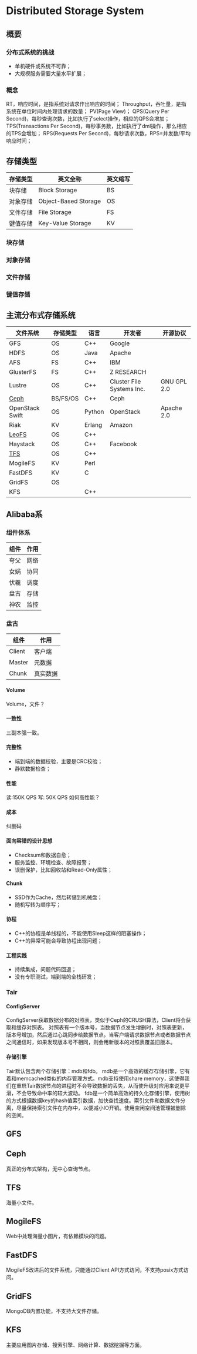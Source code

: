 # Distributed Storage System

## 概要

### 分布式系统的挑战
- 单机硬件或系统不可靠；
- 大规模服务需要大量水平扩展；

### 概念
RT，响应时间，是指系统对请求作出响应的时间；
Throughput，吞吐量，是指系统在单位时间内处理请求的数量；
PV(Page View)；
QPS(Query Per Second)，每秒查询次数，比如执行了select操作，相应的QPS会增加；
TPS(Transactions Per Second)，每秒事务数，比如执行了dml操作，那么相应的TPS会增加；
RPS(Requests Per Second)，每秒请求次数，RPS=并发数/平均响应时间；


## 存储类型

| 存储类型 | 英文全称                 | 英文缩写 |
| ---- | -------------------- | ---- |
| 块存储  | Block Storage        | BS   |
| 对象存储 | Object-Based Storage | OS  |
| 文件存储 | File Storage         | FS   |
| 键值存储 | Key-Value Storage    | KV   |

### 块存储

### 对象存储

### 文件存储

### 键值存储

## 主流分布式存储系统

| 文件系统                                   | 存储类型     | 语言     | 开发者                        | 开源协议        |
| -------------------------------------- | -------- | ------ | -------------------------- | ----------- |
| GFS                                    | OS       | C++    | Google                     |             |
| HDFS                                   | OS       | Java   | Apache                     |             |
| AFS                                    | FS       | C++    | IBM                        |             |
| GlusterFS                              | FS       | C++    | Z RESEARCH                 |             |
| Lustre                                 | OS       | C++    | Cluster File Systems  Inc. | GNU GPL 2.0 |
| [Ceph](http://ceph.com/)               | BS/FS/OS | C++    | Ceph                       |             |
| OpenStack  Swift                       | OS       | Python | OpenStack                  | Apache 2.0  |
| Riak                                   | KV       | Erlang | Amazon                     |             |
| [LeoFS](http://leo-project.net/leofs/) | OS       | C++    |                            |             |
| Haystack                               | OS       | C++    | Facebook                   |             |
| [TFS](http://tfs.taobao.org/)          | OS       | C++    |                            |             |
| MogileFS                               | KV       | Perl   |                            |             |
| FastDFS                                | KV       | C      |                            |             |
| GridFS                                 | OS       |        |                            |             |
| KFS                                    |          | C++    |                            |             |

## Alibaba系

### 组件体系

| 组件   | 作用   |
| ---- | ---- |
| 夸父   | 网络   |
| 女娲   | 协同   |
| 伏羲   | 调度   |
| 盘古   | 存储   |
| 神农   | 监控   |

### 盘古
| 组件     | 作用   |
| ------ | ---- |
| Client | 客户端  |
| Master | 元数据  |
| Chunk  | 真实数据 |

#### Volume

Volume，文件？

#### 一致性

三副本强一致。

#### 完整性
- 端到端的数据校验，主要是CRC校验；
- 静默数据检查；

#### 性能
读:150K QPS
写: 50K QPS
如何高性能？

#### 成本
纠删码

#### 面向容错的设计思想
- Checksum和数据自愈；
- 服务监控、环境检查、故障报警；
- 误删保护，比如回收站和Read-Only属性；

#### Chunk
- SSD作为Cache，然后转储到机械盘；
- 随机写转为顺序写；

#### 协程
- C++的协程是单线程的，不能使用Sleep这样的阻塞操作；
- C++的异常可能会导致协程出现问题；

#### 工程实践
- 持续集成，问题代码回退；
- 没有专职测试，端到端的全栈研发；

### Tair

#### ConfigServer
ConfigServer获取数据分布的对照表，类似于Ceph的CRUSH算法，Client将会获取和缓存对照表。
对照表有一个版本号，当数据节点发生增删时，对照表更新，版本号增加，然后通过心跳同步给数据节点。当客户端请求数据节点或者数据节点之间通信时，如果发现版本号不相同，则会用新版本的对照表覆盖旧版本。

#### 存储引擎
Tair默认包含两个存储引擎：mdb和fdb。
mdb是一个高效的缓存存储引擎，它有着和memcached类似的内存管理方式。mdb支持使用share memory，这使得我们在重启Tair数据节点的进程时不会导致数据的丢失，从而使升级对应用来说更平滑，不会导致命中率的较大波动。
fdb是一个简单高效的持久化存储引擎，使用树的方式根据数据key的hash值索引数据，加快查找速度。索引文件和数据文件分离，尽量保持索引文件在内存中，以便减小IO开销。使用空闲空间池管理被删除的空间。

## GFS

## Ceph
真正的分布式架构，无中心查询节点。

## TFS
海量小文件。

## MogileFS
Web中处理海量小图片，有依赖模块的问题。

## FastDFS
MogileFS改进后的文件系统，只能通过Client API方式访问，不支持posix方式访问。

## GridFS
MongoDB内置功能，不支持大文件存储。

## KFS
主要应用图片存储、搜索引擎、网络计算、数据挖掘等方面。

